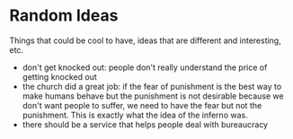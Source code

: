 
# Random Ideas
Things that could be cool to have, ideas that are different and interesting, etc.

- don't get knocked out: people don't really understand the price of getting knocked out
- the church did a great job: if the fear of punishment is the best way to make humans behave but the punishment is not desirable because we don't want people to suffer, we need to have the fear but not the punishment. This is exactly what the idea of the inferno was. 
- there should be a service that helps people deal with bureaucracy

